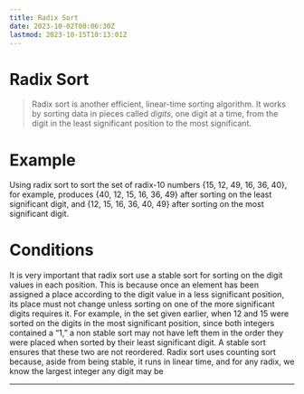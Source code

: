 ```yaml
---
title: Radix Sort
date: 2023-10-02T00:06:30Z
lastmod: 2023-10-15T10:13:01Z
---
```


# Radix Sort

> Radix sort is another efficient, linear-time sorting algorithm. It works by sorting data in pieces called *digits*, one digit at a time, from the digit in the least significant position to the most significant.

# Example

Using radix sort to sort the set of radix-10 numbers {15, 12, 49, 16, 36, 40}, for example, produces {40, 12, 15, 16, 36, 49} after sorting on the least significant digit, and {12, 15, 16, 36, 40, 49} after sorting on the most significant digit.

# Conditions

It is very important that radix sort use a stable sort for sorting on the digit values in each position. This is because once an element has been assigned a place according to the digit value in a less significant position, its place must not change unless sorting on one of the more significant digits requires it. For example, in the set given earlier, when 12 and 15 were sorted on the digits in the most significant position, since both integers contained a “1,” a non stable sort may not have left them in the order they were placed when sorted by their least significant digit. A stable sort ensures that these two are not reordered. Radix sort uses counting sort because, aside from being stable, it runs in linear time, and for any radix, we know the largest integer any digit may be

---
